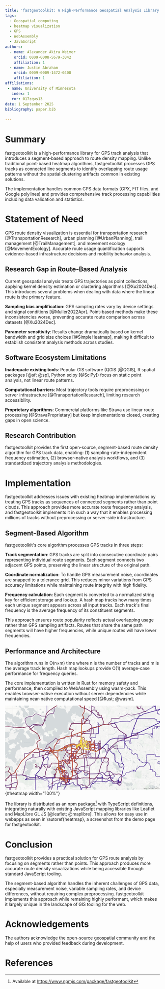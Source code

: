 ```yaml
---
title: 'fastgeotoolkit: A High-Performance Geospatial Analysis Library and Segment-Based Route Density Mapping Implementation'
tags:
  - Geospatial computing
  - heatmap visualization
  - GPS
  - WebAssembly
  - JavaScript
authors:
  - name: Alexander Akira Weimer
    orcid: 0009-0008-5679-3042
    affiliation: 1
  - name: Justin Abraham
    orcid: 0009-0009-1472-0408
    affiliation: 1
affiliations:
 - name: University of Minnesota
   index: 1
   ror: 017zqws13
date: 1 September 2025
bibliography: paper.bib

---
```


# Summary

fastgeotoolkit is a high-performance library for GPS track analysis that introduces a segment-based approach to route density mapping. Unlike traditional point-based heatmap algorithms, fastgeotoolkit processes GPS tracks as connected line segments to identify overlapping route usage patterns without the spatial clustering artifacts common in existing solutions.

The implementation handles common GPS data formats (GPX, FIT files, and Google polylines) and provides comprehensive track processing capabilities including data validation and statistics.

# Statement of Need

GPS route density visualization is essential for transportation research [@TransportationResearch], urban planning [@UrbanPlanning], trail management [@TrailManagement], and movement ecology [@MovementEcology]. Accurate route usage quantification supports evidence-based infrastructure decisions and mobility behavior analysis.

## Research Gap in Route-Based Analysis

Current geospatial analysis treats GPS trajectories as point collections, applying kernel density estimation or clustering algorithms [@Xu2024Dec]. This introduces several problems when dealing with data where the linear route is the primary feature.

**Sampling bias amplification**: GPS sampling rates vary by device settings and signal conditions [@Muller2022Apr]. Point-based methods make these inconsistencies worse, preventing accurate route comparison across datasets [@Xu2024Dec].

**Parameter sensitivity**: Results change dramatically based on kernel bandwidth and grid size choices [@SimpleHeatmap], making it difficult to establish consistent analysis methods across studies.

## Software Ecosystem Limitations

**Inadequate existing tools**: Popular GIS software (QGIS [@QGIS], R spatial packages [@sf; @sp], Python scipy [@SciPy]) focus on static point analysis, not linear route patterns.

**Computational barriers**: Most trajectory tools require preprocessing or server infrastructure [@TransportationResearch], limiting research accessibility.

**Proprietary algorithms**: Commercial platforms like Strava use linear route processing [@StravaProprietary] but keep implementations closed, creating gaps in open science.

## Research Contribution

fastgeotoolkit provides the first open-source, segment-based route density algorithm for GPS track data, enabling: (1) sampling-rate-independent frequency estimation, (2) browser-native analysis workflows, and (3) standardized trajectory analysis methodologies.

# Implementation

fastgeotoolkit addresses issues with existing heatmap implementations by treating GPS tracks as sequences of connected segments rather than point clouds. This approach provides more accurate route frequency analysis, and fastgeotoolkit implements it in such a way that it enables processing millions of tracks without preprocessing or server-side infrastructure.


## Segment-Based Algorithm

fastgeotoolkit's core algorithm processes GPS tracks in three steps:

**Track segmentation**: GPS tracks are split into consecutive coordinate pairs representing individual route segments. Each segment connects two adjacent GPS points, preserving the linear structure of the original path.

**Coordinate normalization**: To handle GPS measurement noise, coordinates are snapped to a tolerance grid. This reduces minor variations from GPS accuracy limitations while maintaining route integrity with high fidelity.

**Frequency calculation**: Each segment is converted to a normalized string key for efficient storage and lookup. A hash map tracks how many times each unique segment appears across all input tracks. Each track's final frequency is the average frequency of its constituent segments.

This approach ensures route popularity reflects actual overlapping usage rather than GPS sampling artifacts. Routes that share the same path segments will have higher frequencies, while unique routes will have lower frequencies.

## Performance and Architecture

The algorithm runs in O(n×m) time where n is the number of tracks and m is the average track length. Hash map lookups provide O(1) average-case performance for frequency queries.

The core implementation is written in Rust for memory safety and performance, then compiled to WebAssembly using wasm-pack. This enables browser-native execution without server dependencies while maintaining near-native computational speed [@Rust; @wasm].

![Example heatmap produced using fastgeotoolkit and MapLibre GL JS.[]{label="heatmap"}](heatmap.png){#heatmap width="100%"}

The library is distributed as an npm package[^1] with TypeScript definitions, integrating naturally with existing JavaScript mapping libraries like Leaflet and MapLibre GL JS [@leaflet; @maplibre]. This allows for easy use in webapps as seen in \autoref{heatmap}, a screenshot from the demo page for fastgeotoolkit.

# Conclusion

fastgeotoolkit provides a practical solution for GPS route analysis by focusing on segments rather than points. This approach produces more accurate route density visualizations while being accessible through standard JavaScript tooling.

The segment-based algorithm handles the inherent challenges of GPS data, especially measurement noise, variable sampling rates, and device differences, without requiring complex preprocessing. fastgeotoolkit implements this approach while remaining highly performant, which makes it largely unique in the landscape of GIS tooling for the web.


# Acknowledgements

The authors acknowledge the open-source geospatial community and the help of users who provided feedback during development.

# References

[^1]: Available at https://www.npmjs.com/package/fastgeotoolkit